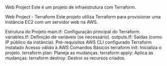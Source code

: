 Web Project
Este é um projeto de infraestrutura com Terraform.

Web Project - Terraform
Este projeto utiliza Terraform para provisionar uma instância EC2 com um servidor web na AWS.

Estrutura do Projeto
main.tf: Configuração principal do Terraform.
variables.tf: Definição de variáveis (se necessário).
outputs.tf: Saídas (como IP público da instância).
Pré-requisitos
AWS CLI configurado
Terraform instalado
Acesso válido à AWS
Comandos Básicos
terraform init: Inicializa o projeto.
terraform plan: Planeja as mudanças.
terraform apply: Aplica as mudanças.
terraform destroy: Destroi os recursos criados.
